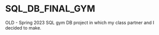 # SQL_DB_FINAL_GYM
OLD - Spring 2023 SQL gym DB project in which my class partner and I decided to make.
